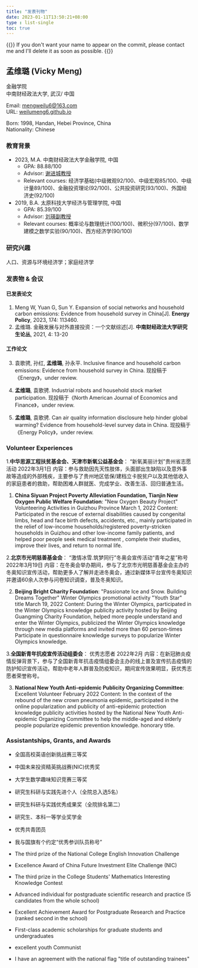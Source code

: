 ```yaml
---
title: "发表刊物"
date: 2023-01-11T13:50:21+08:00
type : list-single
toc: true
---
```

{{<block class="note">}}
If you don't want your name to appear on the commit, please contact me and I'll delete it as soon as possible.
{{<end>}}

## **孟维璐 (Vicky Meng)**

金融学院\
中南财经政法大学, 武汉/
中国

Email: mengweilu6@163.com\
URL: [weilumeng6.github.io](https://weilumeng6.github.io/)

Born: 1998, Handan, Hebei Province, China\
Nationality: Chinese

### 教育背景
- 2023, M.A.  中南财经政法大学金融学院, 中国
  - GPA: 88.88/100
  - Advisor: [谢进城教授](https://baike.baidu.com/item/%E8%B0%A2%E8%BF%9B%E5%9F%8E/6810495) 
  - Relevant courses: 经济学基础(中级微观92/100、中级宏观85/100、中级计量89/100)、金融投资理论(92/100)、公共投资研究(93/100)、外国经济史(92/100)
- 2019, B.A. 太原科技大学经济与管理学院, 中国
  - GPA: 85.39/100 
  - Advisor: [刘瑛副教授](https://mba.tyust.edu.cn/info/1120/1985.htm)
  - Relevant courses: 概率论与数理统计(100/100)、微积分(97/100)、数学建模之数学实验(90/100)、西方经济学(90/100)


### 研究兴趣
人口、资源与环境经济学；家庭经济学

### 发表物 & 会议
#### 已发表论文
1. Meng W, Yuan G, Sun Y. Expansion of social networks and household carbon emissions: Evidence from household survey in China[J]. **Energy Policy**, 2023, 174: 113460.
1. 孟维璐. 金融发展与对外直接投资：一个文献综述[J]. **中南财经政法大学研究生论丛**, 2021, 4: 13-20
#### 工作论文
3. 袁歌骋, 孙红, **孟维璐**, 孙永平. Inclusive	finance	and	household	carbon	emissions:	Evidence	from	household	survey	in	China. 现投稿于《Energy》，under review.

4. **孟维璐**, 袁歌骋. Industrial	robots	and	household	stock	market	participation. 现投稿于《North	American	Journal	of	Economics	and	Finance》，under review.

5. **孟维璐**, 袁歌骋. Can	air	quality	information	disclosure	help	hinder	global	warming? Evidence	from	household-level	survey	data	in China. 现投稿于《Energy Policy》，under review.


### Volunteer  Experiences

1.**中华思源工程扶贫基金会、天津市新氧公益基金会**： “新氧美丽计划”贵州省志愿活动 2022年3月1日
内容：参与救助因先天性肢体，头面部出生缺陷以及意外事故等造成的外部残疾，主要参与了贵州地区低保/建档立卡脱贫户以及其他低收入的家庭患者的救助，帮助困难人群就医、完成学业、改善生活、回归普通生活。

1. **China Siyuan Project Poverty Alleviation Foundation, Tianjin New Oxygen Public Welfare Foundation**: "New Oxygen Beauty Project" Volunteering Activities in Guizhou Province March 1, 2022
Content: Participated in the rescue of external disabilities caused by congenital limbs, head and face birth defects, accidents, etc., mainly participated in the relief of low-income households/registered poverty-stricken households in Guizhou and other low-income family patients, and helped poor people seek medical treatment , complete their studies, improve their lives, and return to normal life.

2.**北京市光明慈善基金会**： “激情冰雪.筑梦同行”冬奥会宣传活动“青年之星”称号 2022年3月19日
内容：在冬奥会举办期间，参与了北京市光明慈善基金会主办的冬奥知识宣传活动，帮助更多人了解并走进冬奥会，通过新媒体平台宣传冬奥知识并邀请60余人次参与问卷知识调查，普及冬奥知识。

2. **Beijing Bright Charity Foundation**: "Passionate Ice and Snow. Building Dreams Together" Winter Olympics promotional activity "Youth Star" title March 19, 2022
  Content: During the Winter Olympics, participated in the Winter Olympics knowledge publicity activity hosted by Beijing Guangming Charity Foundation, helped more people understand and enter the Winter Olympics, publicized the Winter Olympics knowledge through new media platforms and invited more than 60 person-times Participate in questionnaire knowledge surveys to popularize Winter Olympics knowledge.

3.**全国新青年抗疫宣传活动组委会**： 优秀志愿者 2022年2月
内容：在新冠肺炎疫情反弹背景下，参与了全国新青年抗击疫情组委会主办的线上普及宣传抗击疫情的防护知识宣传活动，帮助中老年人群普及防疫知识，期间宣传效果明显，获优秀志愿者荣誉称号。

3. **National New Youth Anti-epidemic Publicity Organizing Committee**: Excellent Volunteer February 2022
   Content: In the context of the rebound of the new crown pneumonia epidemic, participated in the online popularization and publicity of anti-epidemic protection knowledge publicity activities hosted by the National New Youth Anti-epidemic Organizing Committee to help the middle-aged and elderly people popularize epidemic prevention knowledge. honorary title.

### Assistantships, Grants, and Awards

- 全国高校英语创新挑战赛三等奖
- 中国未来投资精英挑战赛(NIC)优秀奖
- 大学生数学趣味知识竞赛三等奖
- 研究生科研与实践先进个人（全院总入选5名）
- 研究生科研与实践优秀成果奖（全院排名第二）
- 研究生、本科一等学业奖学金
- 优秀共青团员
- 我与国旗有个约定“优秀参训队员称号”


- The third prize of the National College English Innovation Challenge
- Excellence Award of China Future Investment Elite Challenge (NIC)
- The third prize in the College Students' Mathematics Interesting Knowledge Contest
- Advanced individual for postgraduate scientific research and practice (5 candidates from the whole school)
- Excellent Achievement Award for Postgraduate Research and Practice (ranked second in the school)
- First-class academic scholarships for graduate students and undergraduates
- excellent youth Communist
- I have an agreement with the national flag "title of outstanding trainees"

